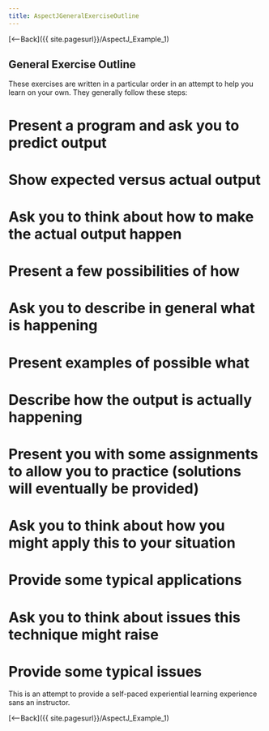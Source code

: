 ```yaml
---
title: AspectJGeneralExerciseOutline
---
```

[<--Back]({{ site.pagesurl}}/AspectJ_Example_1)

## General Exercise Outline

These exercises are written in a particular order in an attempt to help you learn on your own. They generally follow these steps:

# Present a program and ask you to predict output
# Show expected versus actual output
# Ask you to think about **how** to make the actual output happen
# Present a few possibilities of **how**
# Ask you to describe in general **what** is happening
# Present examples of possible **what**
# Describe how the output is actually happening
# Present you with some assignments to allow you to practice (solutions will eventually be provided)
# Ask you to think about how you might apply this to your situation
# Provide some typical applications
# Ask you to think about issues this technique might raise
# Provide some typical issues

This is an attempt to provide a self-paced experiential learning experience sans an instructor.

[<--Back]({{ site.pagesurl}}/AspectJ_Example_1)